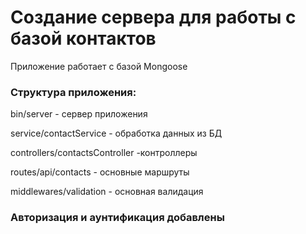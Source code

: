 # Создание сервера для работы с базой контактов

Приложение работает с базой Mongoose

### Структура приложения:

bin/server - сервер приложения

service/contactService - обработка данных из БД

controllers/contactsController -контроллеры

routes/api/contacts - основные маршруты

middlewares/validation - основная валидация

### Авторизация и аунтификация добавлены
